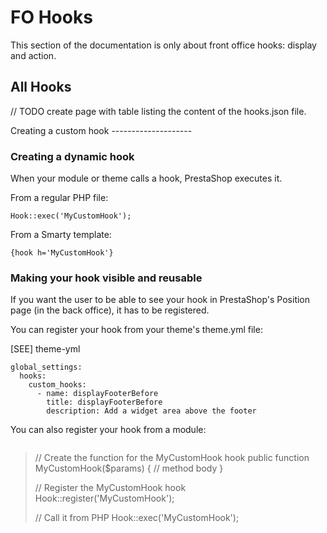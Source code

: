 FO Hooks
========

This section of the documentation is only about front office hooks:
display and action.

All Hooks
---------

// TODO create page with table listing the content of the hooks.json
file.

Creating a custom hook --------------------

### Creating a dynamic hook

When your module or theme calls a hook, PrestaShop executes it.

From a regular PHP file:

``` {.sourceCode .php}
Hook::exec('MyCustomHook');
```

From a Smarty template:

``` {.sourceCode .Smarty}
{hook h='MyCustomHook'}
```

### Making your hook visible and reusable

If you want the user to be able to see your hook in PrestaShop's
Position page (in the back office), it has to be registered.

You can register your hook from your theme's theme.yml file:

\[SEE\] theme-yml

``` {.sourceCode .yaml}
global_settings:
  hooks:
    custom_hooks:
      - name: displayFooterBefore
        title: displayFooterBefore
        description: Add a widget area above the footer
```

You can also register your hook from a module:

``` {.sourceCode .php}
```

> // Create the function for the MyCustomHook hook public function
> MyCustomHook(\$params) { // method body }
>
> // Register the MyCustomHook hook Hook::register('MyCustomHook');
>
> // Call it from PHP Hook::exec('MyCustomHook');

